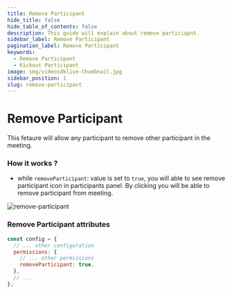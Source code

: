```yaml
---
title: Remove Participant
hide_title: false
hide_table_of_contents: false
description: This guide will explain about remove particiapnt.
sidebar_label: Remove Participant
pagination_label: Remove Participant
keywords:
  - Remove Participant
  - Kickout Participant
image: img/videosdklive-thumbnail.jpg
sidebar_position: 1
slug: remove-participant
---
```


# Remove Participant

This fetaure will allow any participant to remove other participant in the meeting.

### How it works ?

- while `removeParticipant`: value is set to `true`, you will able to see remove participant icon in participants panel. By clicking you will be able to remove participant from meeting.

![remove-participant](/img/prebuilt/prebuilt-remove-participant.png)

### Remove Participant attributes

```js title="index.html"
const config = {
  // ... other configuration
  permissions: {
    // ... other permissions
    removeParticipant: true,
  },
  // ...
};
```
